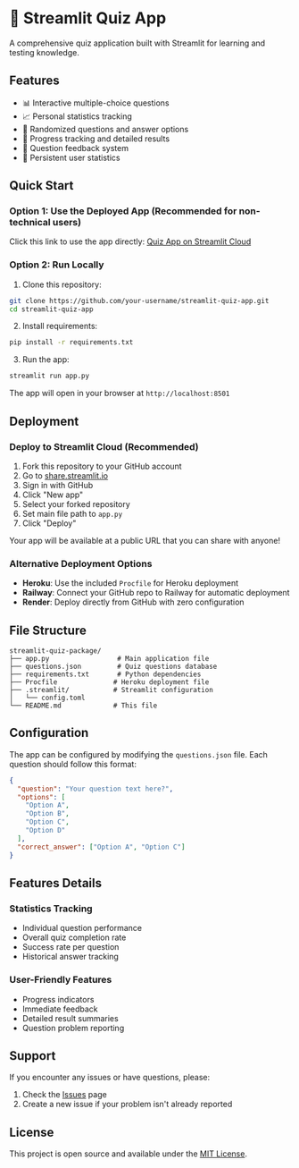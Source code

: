 # 🧠 Streamlit Quiz App

A comprehensive quiz application built with Streamlit for learning and testing knowledge.

## Features

- 📊 Interactive multiple-choice questions
- 📈 Personal statistics tracking
- 🔄 Randomized questions and answer options
- 📝 Progress tracking and detailed results
- 🚩 Question feedback system
- 💾 Persistent user statistics

## Quick Start

### Option 1: Use the Deployed App (Recommended for non-technical users)

Click this link to use the app directly: [Quiz App on Streamlit Cloud](https://your-app-url.streamlit.app)

### Option 2: Run Locally

1. Clone this repository:
```bash
git clone https://github.com/your-username/streamlit-quiz-app.git
cd streamlit-quiz-app
```

2. Install requirements:
```bash
pip install -r requirements.txt
```

3. Run the app:
```bash
streamlit run app.py
```

The app will open in your browser at `http://localhost:8501`

## Deployment

### Deploy to Streamlit Cloud (Recommended)

1. Fork this repository to your GitHub account
2. Go to [share.streamlit.io](https://share.streamlit.io)
3. Sign in with GitHub
4. Click "New app"
5. Select your forked repository
6. Set main file path to `app.py`
7. Click "Deploy"

Your app will be available at a public URL that you can share with anyone!

### Alternative Deployment Options

- **Heroku**: Use the included `Procfile` for Heroku deployment
- **Railway**: Connect your GitHub repo to Railway for automatic deployment
- **Render**: Deploy directly from GitHub with zero configuration

## File Structure

```
streamlit-quiz-package/
├── app.py                 # Main application file
├── questions.json         # Quiz questions database
├── requirements.txt       # Python dependencies
├── Procfile              # Heroku deployment file
├── .streamlit/           # Streamlit configuration
│   └── config.toml
└── README.md             # This file
```

## Configuration

The app can be configured by modifying the `questions.json` file. Each question should follow this format:

```json
{
  "question": "Your question text here?",
  "options": [
    "Option A",
    "Option B", 
    "Option C",
    "Option D"
  ],
  "correct_answer": ["Option A", "Option C"]
}
```

## Features Details

### Statistics Tracking
- Individual question performance
- Overall quiz completion rate
- Success rate per question
- Historical answer tracking

### User-Friendly Features
- Progress indicators
- Immediate feedback
- Detailed result summaries
- Question problem reporting

## Support

If you encounter any issues or have questions, please:
1. Check the [Issues](https://github.com/your-username/streamlit-quiz-app/issues) page
2. Create a new issue if your problem isn't already reported

## License

This project is open source and available under the [MIT License](LICENSE).
